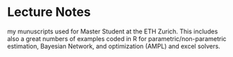 # Lecture Notes
my munuscripts used for Master Student at the ETH Zurich. This includes also a great numbers of examples coded in R for parametric/non-parametric estimation, Bayesian Network, and optimization (AMPL) and excel solvers.
